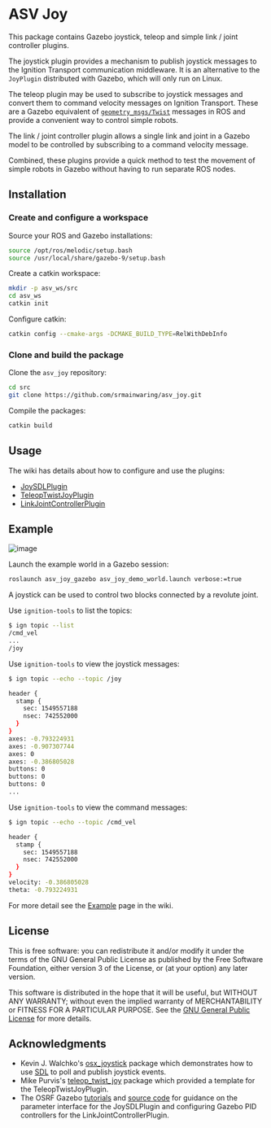 # ASV Joy

This package contains Gazebo joystick, teleop and simple link / joint controller plugins.

The joystick plugin provides a mechanism to publish joystick messages to the Ignition Transport
communication middleware. It is an alternative to the `JoyPlugin` distributed with Gazebo, which will
only run on Linux.

The teleop plugin may be used to subscribe to joystick messages and convert them
to command velocity messages on Ignition Transport. These are a Gazebo equivalent of
[`geometry_msgs/Twist`](http://docs.ros.org/api/geometry_msgs/html/msg/Twist.html)
messages in ROS and provide a convenient way to control simple robots.

The link / joint controller plugin allows a single link and joint in a Gazebo model to be
controlled by subscribing to a command velocity message.

Combined, these plugins provide a quick method to test the movement of simple robots in Gazebo
without having to run separate ROS nodes.

## Installation

### Create and configure a workspace

Source your ROS and Gazebo installations:

```bash
source /opt/ros/melodic/setup.bash
source /usr/local/share/gazebo-9/setup.bash
```

Create a catkin workspace:

```bash
mkdir -p asv_ws/src
cd asv_ws
catkin init
```

Configure catkin:

```bash
catkin config --cmake-args -DCMAKE_BUILD_TYPE=RelWithDebInfo
```

### Clone and build the package

Clone the `asv_joy` repository:

```bash
cd src
git clone https://github.com/srmainwaring/asv_joy.git
```

Compile the packages:

```bash
catkin build
```

## Usage

The wiki has details about how to configure and use the plugins:

- [JoySDLPlugin](https://github.com/srmainwaring/asv_joy/wiki/JoySDLPlugin)
- [TeleopTwistJoyPlugin](https://github.com/srmainwaring/asv_joy/wiki/TeleopTwistJoyPlugin)
- [LinkJointControllerPlugin](https://github.com/srmainwaring/asv_joy/wiki/LinkJointControllerPlugin)

## Example

![image](https://github.com/srmainwaring/asv_joy/wiki/images/asv_joy_demo_world.gif)

Launch the example world in a Gazebo session:

```bash
roslaunch asv_joy_gazebo asv_joy_demo_world.launch verbose:=true
```

A joystick can be used to control two blocks connected by a revolute joint.

Use `ignition-tools` to list the topics:

```bash
$ ign topic --list
/cmd_vel
...
/joy
```

Use `ignition-tools` to view the joystick messages:

```bash
$ ign topic --echo --topic /joy

header {
  stamp {
    sec: 1549557188
    nsec: 742552000
  }
}
axes: -0.793224931
axes: -0.907307744
axes: 0
axes: -0.386805028
buttons: 0
buttons: 0
buttons: 0
...
```

Use `ignition-tools` to view the command messages:

```bash
$ ign topic --echo --topic /cmd_vel

header {
  stamp {
    sec: 1549557188
    nsec: 742552000
  }
}
velocity: -0.386805028
theta: -0.793224931

```

For more detail see the [Example](https://github.com/srmainwaring/asv_joy/wiki/Example) page in the wiki.

## License

This is free software: you can redistribute it and/or modify
it under the terms of the GNU General Public License as published by
the Free Software Foundation, either version 3 of the License, or
(at your option) any later version.

This software is distributed in the hope that it will be useful,
but WITHOUT ANY WARRANTY; without even the implied warranty of
MERCHANTABILITY or FITNESS FOR A PARTICULAR PURPOSE.  See the
[GNU General Public License](LICENSE) for more details.

## Acknowledgments

- Kevin J. Walchko's [osx_joystick](https://github.com/BrainSpawnInfosphere/osx_joystick) package which demonstrates how to use [SDL](http://www.libsdl.org/) to poll and publish joystick events.
- Mike Purvis's [teleop_twist_joy](http://wiki.ros.org/teleop_twist_joy) package which provided a template for the TeleopTwistJoyPlugin.
- The OSRF Gazebo [tutorials](http://gazebosim.org/tutorials?tut=set_velocity) 
and [source code](https://bitbucket.org/osrf/gazebo/src) for guidance on the parameter
interface for the JoySDLPlugin and configuring Gazebo PID controllers for the LinkJointControllerPlugin.  
